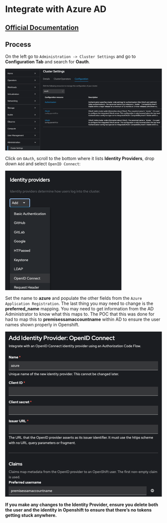 # Integrate with Azure AD

## [Official Documentation](https://docs.openshift.com/container-platform/4.14/authentication/identity_providers/configuring-oidc-identity-provider.html)

## Process

On the left go to `Administration -> Cluster Settings` and go to **Configuration Tab** and search for **Oauth**.


![azure-oauth](/docs/images/azure-oauth.png)



Click on `OAuth`, scroll to the bottom where it lists **Identity Providers**, drop down `Add` and select `OpenID Connect`:

![azure-oauth](/docs/images/azure-addProvider.png)


Set the name to **azure** and populate the other fields from the `Azure Application Registration`.  The last thing you may need to change is the **preferred_name** mapping.  You may need to get information from the AD Administrator to know what this maps to.  The POC that this was done for had to map this to **premisessamaccountname** within AD to ensure the user names shown properly in Openshift.


![azure-oauth](/docs/images/azure-openIDConnect.png)

**If you make any changes to the Identity Provider, ensure you delete both the user and the identity in Openshift to ensure that there’s no tokens getting stuck anywhere.**
